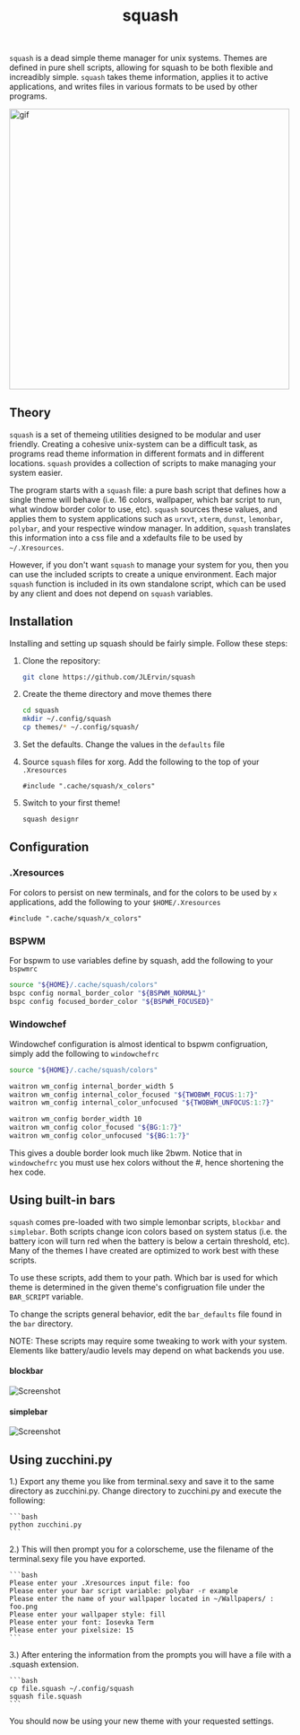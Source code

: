 <div align='center'>
    <h1>squash</h1><br>
</div>

`squash` is a dead simple theme manager for unix systems.
Themes are defined in pure shell scripts, allowing for squash to be both flexible and increadibly simple. 
`squash` takes theme information, applies it to active applications,
and writes files in various formats to be used by other programs. 

<img src="https://imgur.com/zmk2y1m.gif" alt="gif" align="center" width="500px">

## Theory

`squash` is a set of themeing utilities designed to be modular and user friendly.
Creating a cohesive unix-system can be a difficult task, as programs read theme 
information in different formats and in different locations.
`squash` provides a collection of scripts to make managing your system easier. 

The program starts with a `squash` file: a pure bash script that defines how a single
theme will behave (i.e. 16 colors, wallpaper, which bar script to run, what window border color
to use, etc). `squash` sources these values, and applies them to system applications such as `urxvt`, 
`xterm`, `dunst`, `lemonbar`, `polybar`, and your respective window manager. 
In addition, `squash` translates this information into a css file and a xdefaults file to be used
by `~/.Xresources`. 

However, if you don't want `squash` to manage your system for you, then you can use the included
scripts to create a unique environment. Each major `squash` function is included in its own
standalone script, which can be used by any client and does not depend on `squash` variables. 

## Installation

Installing and setting up squash should be fairly simple. Follow these steps:

1) Clone the repository:
    ```bash
    git clone https://github.com/JLErvin/squash
    ```

2) Create the theme directory and move themes there
    ```bash
    cd squash
    mkdir ~/.config/squash
    cp themes/* ~/.config/squash/
    ```

3) Set the defaults. Change the values in the `defaults` file

4) Source `squash` files for xorg. Add the following to the top of your `.Xresources`
    ```xdefaults
    #include ".cache/squash/x_colors"
    ```

5) Switch to your first theme!
    ```bash
    squash designr
    ```

## Configuration

### .Xresources

For colors to persist on new terminals, and for the colors to be used by `x` applications, 
add the following to your `$HOME/.Xresources`

```xdefaults
#include ".cache/squash/x_colors"
```

### BSPWM

For bspwm to use variables define by squash, add the following to your `bspwmrc`

```bash
source "${HOME}/.cache/squash/colors"
bspc config normal_border_color "${BSPWM_NORMAL}"
bspc config focused_border_color "${BSPWM_FOCUSED}"
```

### Windowchef

Windowchef configuration is almost identical to bspwm configruation, 
simply add the following to `windowchefrc`

```bash
source "${HOME}/.cache/squash/colors"

waitron wm_config internal_border_width 5 
waitron wm_config internal_color_focused "${TWOBWM_FOCUS:1:7}"
waitron wm_config internal_color_unfocused "${TWOBWM_UNFOCUS:1:7}"

waitron wm_config border_width 10
waitron wm_config color_focused "${BG:1:7}"
waitron wm_config color_unfocused "${BG:1:7}" 
```

This gives a double border look much like 2bwm.
Notice that in `windowchefrc` you must use hex colors
without the #, hence shortening the hex code. 

## Using built-in bars

`squash` comes pre-loaded with two simple lemonbar scripts, `blockbar` and `simplebar`.
Both scripts change icon colors based on system status (i.e. the battery icon will turn red
when the battery is below a certain threshold, etc). Many of the themes I have created
are optimized to work best with these scripts. 

To use these scripts, add them to your path. Which bar is used for which theme is determined 
in the given theme's configruation file under the `BAR_SCRIPT` variable.

To change the scripts general behavior, edit the `bar_defaults` file found in the `bar` directory. 

NOTE: These scripts may require some tweaking to work with your system. Elements like battery/audio levels
may depend on what backends you use. 

#### blockbar
![Screenshot](https://i.imgur.com/aic9jPm.png)
#### simplebar
![Screenshot](https://i.imgur.com/Kxx9Yps.png)

## Using zucchini.py

1.) Export any theme you like from terminal.sexy and save it to the same directory as zucchini.py.  Change directory to zucchini.py and execute the following:

    ```bash
    python zucchini.py
    ```

2.) This will then prompt you for a colorscheme, use the filename of the terminal.sexy file you have exported.

    ```bash
    Please enter your .Xresources input file: foo
    Please enter your bar script variable: polybar -r example
    Please enter the name of your wallpaper located in ~/Wallpapers/ : foo.png
    Please enter your wallpaper style: fill
    Please enter your font: Iosevka Term
    Please enter your pixelsize: 15
    ```

3.) After entering the information from the prompts you will have a file with a .squash extension.  

    ```bash
    cp file.squash ~/.config/squash
    squash file.squash
    ```

You should now be using your new theme with your requested settings.

